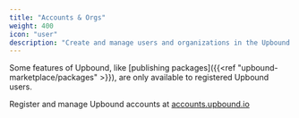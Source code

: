 ```yaml
---
title: "Accounts & Orgs"
weight: 400
icon: "user"
description: "Create and manage users and organizations in the Upbound Console."
---
```

Some features of Upbound, like [publishing packages]({{<ref "upbound-marketplace/packages" >}}), are only available to registered Upbound users.

Register and manage Upbound accounts at [accounts.upbound.io](https://accounts.upbound.io)
